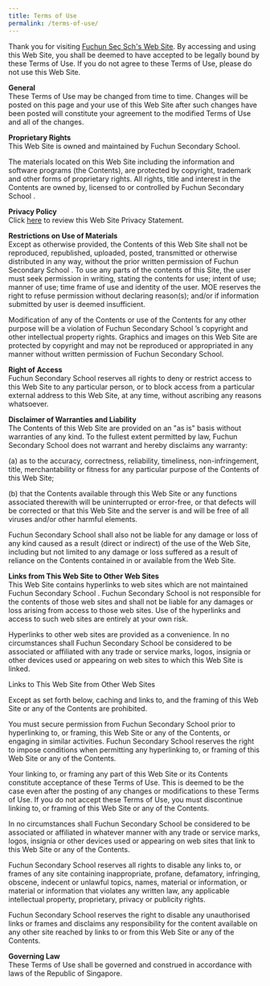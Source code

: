 ```yaml
---
title: Terms of Use
permalink: /terms-of-use/
---
```

<p>Thank you for visiting&nbsp;<a href="http://www.fuchunsec.moe.edu.sg/" target=""><u>Fuchun Sec Sch's Web Site</u></a>. By accessing and using this Web Site, you shall be deemed to have accepted to be legally bound by these Terms of Use. If you do not agree to these Terms of Use, please do not use this Web Site.</p>
<p><strong>General<br /></strong>These Terms of Use may be changed from time to time. Changes will be posted on this page and your use of this Web Site after such changes have been posted will constitute your agreement to the modified Terms of Use and all of the changes.</p>
<p><strong>Proprietary Rights<br /></strong>This Web Site is owned and maintained by Fuchun Secondary School.</p>
<p>The materials located on this Web Site including the information and software programs (the Contents), are protected by copyright, trademark and other forms of proprietary rights. All rights, title and interest in the Contents are owned by, licensed to or controlled by Fuchun Secondary School .</p>
<p><strong>Privacy Policy<br /></strong>Click&nbsp;<a href="https://fuchunsec-moe-edu-sg-admin.cwp.sg/others/privacy-policy" target=""><u>here</u></a>&nbsp;to review this Web Site Privacy Statement.</p>
<p><strong>Restrictions on Use of Materials<br /></strong>Except as otherwise provided, the Contents of this Web Site shall not be reproduced, republished, uploaded, posted, transmitted or otherwise distributed in any way, without the prior written permission of Fuchun Secondary School . To use any parts of the contents of this Site, the user must seek permission in writing, stating the contents for use; intent of use; manner of use; time frame of use and identity of the user. MOE reserves the right to refuse permission without declaring reason(s); and/or if information submitted by user is deemed insufficient.</p>
<p>Modification of any of the Contents or use of the Contents for any other purpose will be a violation of Fuchun Secondary School &rsquo;s copyright and other intellectual property rights. Graphics and images on this Web Site are protected by copyright and may not be reproduced or appropriated in any manner without written permission of Fuchun Secondary School.</p>
<p><strong>Right of Access<br /></strong>Fuchun Secondary School reserves all rights to deny or restrict access to this Web Site to any particular person, or to block access from a particular external address to this Web Site, at any time, without ascribing any reasons whatsoever.</p>
<p><strong>Disclaimer of Warranties and Liability<br /></strong>The Contents of this Web Site are provided on an "as is" basis without warranties of any kind. To the fullest extent permitted by law, Fuchun Secondary School does not warrant and hereby disclaims any warranty:</p>
<p>(a) as to the accuracy, correctness, reliability, timeliness, non-infringement, title, merchantability or fitness for any particular purpose of the Contents of this Web Site;</p>
<p>(b) that the Contents available through this Web Site or any functions associated therewith will be uninterrupted or error-free, or that defects will be corrected or that this Web Site and the server is and will be free of all viruses and/or other harmful elements.</p>
<p>Fuchun Secondary School shall also not be liable for any damage or loss of any kind caused as a result (direct or indirect) of the use of the Web Site, including but not limited to any damage or loss suffered as a result of reliance on the Contents contained in or available from the Web Site.</p>
<p><strong>Links from This Web Site to Other Web Sites<br /></strong>This Web Site contains hyperlinks to web sites which are not maintained Fuchun Secondary School . Fuchun Secondary School is not responsible for the contents of those web sites and shall not be liable for any damages or loss arising from access to those web sites. Use of the hyperlinks and access to such web sites are entirely at your own risk.</p>
<p>Hyperlinks to other web sites are provided as a convenience. In no circumstances shall Fuchun Secondary School be considered to be associated or affiliated with any trade or service marks, logos, insignia or other devices used or appearing on web sites to which this Web Site is linked.</p>
<p>Links to This Web Site from Other Web Sites</p>
<p>Except as set forth below, caching and links to, and the framing of this Web Site or any of the Contents are prohibited.</p>
<p>You must secure permission from Fuchun Secondary School prior to hyperlinking to, or framing, this Web Site or any of the Contents, or engaging in similar activities. Fuchun Secondary School reserves the right to impose conditions when permitting any hyperlinking to, or framing of this Web Site or any of the Contents.</p>
<p>Your linking to, or framing any part of this Web Site or its Contents constitute acceptance of these Terms of Use. This is deemed to be the case even after the posting of any changes or modifications to these Terms of Use. If you do not accept these Terms of Use, you must discontinue linking to, or framing of this Web Site or any of the Contents.</p>
<p>In no circumstances shall Fuchun Secondary School be considered to be associated or affiliated in whatever manner with any trade or service marks, logos, insignia or other devices used or appearing on web sites that link to this Web Site or any of the Contents.</p>
<p>Fuchun Secondary School reserves all rights to disable any links to, or frames of any site containing inappropriate, profane, defamatory, infringing, obscene, indecent or unlawful topics, names, material or information, or material or information that violates any written law, any applicable intellectual property, proprietary, privacy or publicity rights.</p>
<p>Fuchun Secondary School reserves the right to disable any unauthorised links or frames and disclaims any responsibility for the content available on any other site reached by links to or from this Web Site or any of the Contents.</p>
<p><strong>Governing Law<br /></strong>These Terms of Use shall be governed and construed in accordance with laws of the Republic of Singapore.</p>